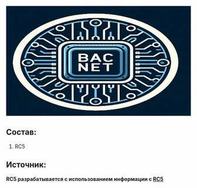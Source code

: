 <img src="./logo.png" width="1200" height="300">

## Состав:
1. RC5

## Источник:
**RC5 разрабатывается с использованием информации с [RC5](https://www.educative.io/answers/how-rc5-encryption-algorithm-works)**